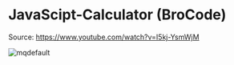 # JavaScipt-Calculator (BroCode)

Source: https://www.youtube.com/watch?v=I5kj-YsmWjM

![mqdefault](https://github.com/user-attachments/assets/2e5803cc-7b21-4447-bdf4-4d9e94003043)
